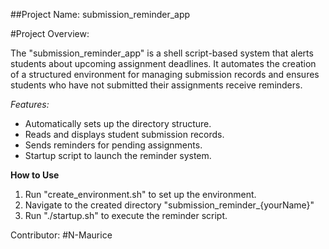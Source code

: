 ##Project Name: submission_reminder_app

#Project Overview:

The "submission_reminder_app" is a shell script-based system that alerts students about upcoming assignment deadlines. It automates the creation of a structured environment for managing submission records and ensures students who have not submitted their assignments receive reminders.

*Features:*
- Automatically sets up the directory structure.
- Reads and displays student submission records.
- Sends reminders for pending assignments.
- Startup script to launch the reminder system.

**How to Use**

1. Run "create_environment.sh" to set up the environment.
2. Navigate to the created directory "submission_reminder_{yourName}"
3. Run "./startup.sh" to execute the reminder script.

Contributor: #N-Maurice
